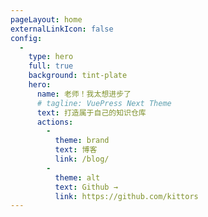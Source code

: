 ```yaml
---
pageLayout: home
externalLinkIcon: false
config:
  -
    type: hero
    full: true
    background: tint-plate
    hero:
      name: 老师！我太想进步了
      # tagline: VuePress Next Theme
      text: 打造属于自己的知识仓库
      actions:
        -
          theme: brand
          text: 博客
          link: /blog/
        -
          theme: alt
          text: Github →
          link: https://github.com/kittors
---
```

